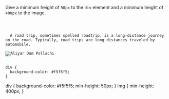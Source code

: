 Give a minimum height of `50px` to the `div` element and a minimum height of `400px` to the image.

<codeblock language="css" type="exercise" testMode="fixedInput">
<code>
<panel language="html">
<div>
  A road trip, sometimes spelled roadtrip, is a long-distance journey on the road. Typically, road trips are long distances traveled by automobile.
</div>
<img src="aliyar-dam-pollachi.jpg" alt="Aliyar Dam Pollachi">
</panel>
<panel language="css">
div {
  background-color: #f5f5f5;
}
</panel>
</code>

<solution>
div {
  background-color: #f5f5f5;
  min-height: 50px;
}
img {
  min-height: 400px;
}
</solution>
</codeblock>